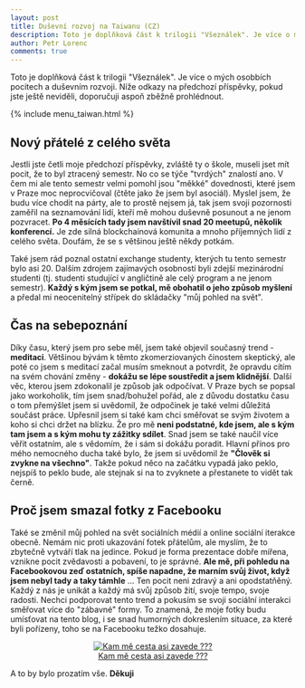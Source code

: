 ```yaml
---
layout: post
title: Duševní rozvoj na Taiwanu (CZ)
description: Toto je doplňková část k trilogii "Všeználek". Je více o mých osobních pocitech a duševním rozvoji.
author: Petr Lorenc
comments: true
---
```


Toto je doplňková část k trilogii "Všeználek". Je více o mých osobbích pocitech a duševním rozvoji. Níže odkazy na předchozí příspěvky, pokud jste ještě neviděli, doporučuji aspoň zběžně prohlédnout.

{% include menu_taiwan.html %}

## Nový přátelé z celého světa

Jestli jste četli moje předchozí příspěvky, zvláště ty o škole, museli jset mít pocit, že to byl ztracený semestr. No co se týče "tvrdých" znalostí ano. V čem mi ale tento semestr velmi pomohl jsou "měkké" dovednosti, které jsem v Praze moc neprocvičoval (čtěte jako že jsem byl asociál). Myslel jsem, že budu více chodit na párty, ale to prostě nejsem já, tak jsem svoji pozornosti zaměřil na seznamování lidí, kteří mě mohou duševně posunout a ne jenom pozvracet. **Po 4 měsících tady jsem navštívil snad 20 meetupů, několik konferencí.** Je zde silná blockchainová komunita a mnoho příjemných lidí z celého světa. Doufám, že se s většinou ještě někdy potkám.

Také jsem rád poznal ostatní exchange studenty, kterých tu tento semestr bylo asi 20. Dalším zdrojem zajímavých osobností byli zdejší mezinárodní studenti (tj. studenti studující v angličtině ale celý program a ne jenom semestr). **Každý s kým jsem se potkal, mě obohatil o jeho způsob myšlení** a předal mi neocenitelný střípek do skládačky "můj pohled na svět".


## Čas na sebepoznání

Díky času, který jsem pro sebe měl, jsem také objevil současný trend - **meditaci**. Většinou bývám k těmto zkomerziovaných činostem skeptický, ale poté co jsem s meditací začal musím smeknout a potvrdit, že opravdu cítím na svém chování změny - **dokážu se lépe soustředit a jsem klidnější**. Další věc, kterou jsem zdokonalil je způsob jak odpočívat. V Praze bych se popsal jako workoholik, tím jsem snad/bohužel pořád, ale z důvodu dostatku času o tom přemýšlet jsem si uvědomil, že odpočinek je také velmi důležitá součást práce. Upřesnil jsem si také kam chci směřovat se svým životem a koho si chci držet na blízku. Že pro mě **neni podstatné, kde jsem, ale s kým tam jsem a s kým mohu ty zážitky sdílet**. Snad jsem se také naučil více věřit ostatním, ale s vědomím, že i sám si dokážu poradit. Hlavní přínos pro mého nemocného ducha také bylo, že jsem si uvědomil že **"Člověk si zvykne na všechno"**. Takže pokud něco na začátku vypadá jako peklo, nejspíš to peklo bude, ale stejnak si na to zvyknete a přestanete to vidět tak černě.

## Proč jsem smazal fotky z Facebooku

Také se změnil můj pohled na svět sociálních médií a online sociální iterakce obecně. Nemám nic proti ukazování fotek přátelům, ale myslím, že to zbytečně vytváří tlak na jedince. Pokud je forma prezentace dobře mířena, vznikne pocit zvědavosti a pobavení, to je správné. **Ale mě, při pohledu na Facebookovou zeď ostatních, spíše napadne, že marním svůj život, když jsem nebyl tady a taky támhle** ... Ten pocit neni zdravý a ani opodstatňěný. Každý z nás je unikát a každý má svůj způsob žití, svoje tempo, svoje radosti. Nechci podporovat tento trend a pokusím se svoji sociální interakci směřovat více do "zábavné" formy. To znamená, že moje fotky budu umísťovat na tento blog, i se snad humorných dokreslením situace, za které byli pořízeny, toho se na Facebooku težko dosahuje.


<figure class="image" align="middle">
  <a href="{{ site.baseurl }}/images/vseznalek3/personal_01.jpg" data-lightbox="Kam mě cesta asi zavede ???" data-title="Kam mě cesta asi zavede ???" data-lightbox="roadtrip">
    <img src="{{ site.baseurl }}/images/vseznalek3/personal_01.jpg" alt="Kam mě cesta asi zavede ???" title="Kam mě cesta asi zavede ???"/>
    <figcaption>Kam mě cesta asi zavede ???</figcaption>
  </a>
</figure>

 A to by bylo prozatím vše. **Děkuji**















